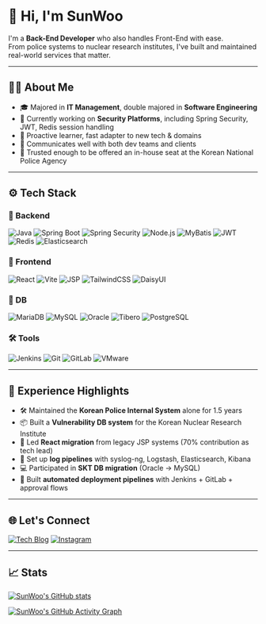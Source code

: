 # 👋 Hi, I'm SunWoo

I'm a **Back-End Developer** who also handles Front-End with ease.  
From police systems to nuclear research institutes, I've built and maintained real-world services that matter.

---

## 👨‍💻 About Me

- 🎓 Majored in **IT Management**, double majored in **Software Engineering**
- 🔐 Currently working on **Security Platforms**, including Spring Security, JWT, Redis session handling
- 🧠 Proactive learner, fast adapter to new tech & domains
- 💬 Communicates well with both dev teams and clients
- 🤝 Trusted enough to be offered an in-house seat at the Korean National Police Agency

---

## ⚙️ Tech Stack

### 📌 Backend
![Java](https://img.shields.io/badge/JAVA-007396?style=for-the-badge&logo=java&logoColor=white)
![Spring Boot](https://img.shields.io/badge/Spring%20Boot-6DB33F?style=for-the-badge&logo=springboot&logoColor=white)
![Spring Security](https://img.shields.io/badge/Security-000000?style=for-the-badge&logo=springsecurity&logoColor=white)
![Node.js](https://img.shields.io/badge/node.js-339933?style=for-the-badge&logo=nodedotjs&logoColor=white)
![MyBatis](https://img.shields.io/badge/MyBatis-6DB33F?style=for-the-badge)
![JWT](https://img.shields.io/badge/JWT-black?style=for-the-badge)
![Redis](https://img.shields.io/badge/Redis-DC382D?style=for-the-badge&logo=redis&logoColor=white)
![Elasticsearch](https://img.shields.io/badge/Elasticsearch-005571?style=for-the-badge&logo=elasticsearch&logoColor=white)

### 📌 Frontend
![React](https://img.shields.io/badge/React-20232A?style=for-the-badge&logo=react&logoColor=61DAFB)
![Vite](https://img.shields.io/badge/Vite-646CFF?style=for-the-badge&logo=vite&logoColor=white)
![JSP](https://img.shields.io/badge/JSP-FF5722?style=for-the-badge)
![TailwindCSS](https://img.shields.io/badge/TailwindCSS-06B6D4?style=for-the-badge&logo=tailwindcss&logoColor=white)
![DaisyUI](https://img.shields.io/badge/DaisyUI-FF69B4?style=for-the-badge)

### 💾 DB
![MariaDB](https://img.shields.io/badge/MariaDB-003545?style=for-the-badge&logo=mariadb&logoColor=white)
![MySQL](https://img.shields.io/badge/MySQL-4479A1?style=for-the-badge&logo=mysql&logoColor=white)
![Oracle](https://img.shields.io/badge/Oracle-F80000?style=for-the-badge&logo=oracle&logoColor=white)
![Tibero](https://img.shields.io/badge/Tibero-FF2D20?style=for-the-badge)
![PostgreSQL](https://img.shields.io/badge/PostgreSQL-336791?style=for-the-badge&logo=postgresql&logoColor=white)

### 🛠 Tools
![Jenkins](https://img.shields.io/badge/Jenkins-D24939?style=for-the-badge&logo=jenkins&logoColor=white)
![Git](https://img.shields.io/badge/Git-F05032?style=for-the-badge&logo=git&logoColor=white)
![GitLab](https://img.shields.io/badge/GitLab-FC6D26?style=for-the-badge&logo=gitlab&logoColor=white)
![VMware](https://img.shields.io/badge/VMware-607078?style=for-the-badge&logo=vmware&logoColor=white)

---

## 🧪 Experience Highlights

- 🛠 Maintained the **Korean Police Internal System** alone for 1.5 years
- 📦 Built a **Vulnerability DB system** for the Korean Nuclear Research Institute
- 🔄 Led **React migration** from legacy JSP systems (70% contribution as tech lead)
- 💾 Set up **log pipelines** with syslog-ng, Logstash, Elasticsearch, Kibana
- 💻 Participated in **SKT DB migration** (Oracle → MySQL)
- 🚀 Built **automated deployment pipelines** with Jenkins + GitLab + approval flows

---

## 🌐 Let's Connect

[![Tech Blog](https://img.shields.io/badge/Tistory-Blog-orange?style=flat-square&logo=Blogger&logoColor=white)](https://egg-stone.tistory.com)
[![Instagram](https://img.shields.io/badge/@bbangssun_-E4405F?style=flat-square&logo=instagram&logoColor=white)](https://www.instagram.com/bbangssun_/)

---

## 📈 Stats

[![SunWoo's GitHub stats](https://github-readme-stats.vercel.app/api?username=SunWooBang&show_icons=true&theme=default)](https://github.com/SunWooBang)

[![SunWoo's GitHub Activity Graph](https://github-readme-activity-graph.vercel.app/graph?username=SunWooBang&theme=react-dark)](https://github.com/SunWooBang)
